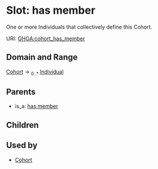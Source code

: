 
# Slot: has member


One or more Individuals that collectively define this Cohort.

URI: [GHGA:cohort_has_member](https://w3id.org/GHGA/cohort_has_member)


## Domain and Range

[Cohort](Cohort.md) &#8594;  <sub>0..\*</sub> [Individual](Individual.md)

## Parents

 *  is_a: [has member](has_member.md)

## Children


## Used by

 * [Cohort](Cohort.md)
